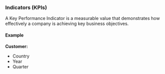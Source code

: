 ### Indicators (KPIs) 

A Key Performance Indicator is a measurable value that demonstrates how effectively a company is achieving key business objectives.

#### Example

**Customer:**
  - Country
  - Year
  - Quarter